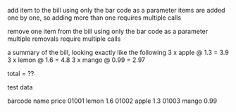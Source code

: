 add item to the bill using only the bar code as a parameter
items are added one by one, so adding more than one requires multiple calls

remove one item from the bill using only the bar code as a parameter
multiple removals require multiple calls

a summary of the bill, looking exactly like the following
3 x apple @ 1.3 = 3.9
3 x lemon @ 1.6 = 4.8
3 x mango @ 0.99 = 2.97

total = ??




test data

barcode name price
01001   lemon 1.6
01002   apple 1.3
01003   mango 0.99
